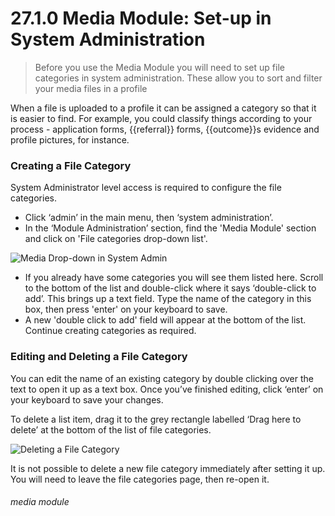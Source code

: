 # 27.1.0 Media Module: Set-up in System Administration

> Before you use the Media Module you will need to set up file categories in system administration. These allow you to sort and filter your media files in a profile



When a file is uploaded to a profile it can be assigned a category so that it is easier to find. For example, you could classify things according to your process - application forms, {{referral}} forms, {{outcome}}s evidence and profile pictures, for instance. 

### Creating a File Category

System Administrator level access is required to configure the file categories. 

- Click ‘admin’ in the main menu, then ‘system administration’.
- In the ‘Module Administration’ section, find the 'Media Module' section and click on 'File categories drop-down list'.

![Media Drop-down in System Admin](27.1.0a.png)

- If you already have some categories you will see them listed here. Scroll to the bottom of the list and double-click where it says ‘double-click to add’.  This brings up a text field. Type the name of the category in this box, then press 'enter' on your keyboard to save. 
- A new 'double click to add' field will appear at the bottom of the list. Continue creating categories as required.

### Editing and Deleting a File Category

You can edit the name of an existing category by double clicking over the text to open it up as a text box.  Once you’ve finished editing, click ‘enter’ on your keyboard to save your changes.

To delete a list item, drag it to the grey rectangle labelled ‘Drag here to delete’ at the bottom of the list of file categories.

![Deleting a File Category](27.1.0b.png)

It is not possible to delete a new file category immediately after setting it up. You will need to leave the file categories page, then re-open it. 


###### media module
